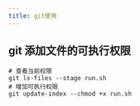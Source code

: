 ```yaml
---
title: git使用
---
```


## git 添加文件的可执行权限

```shell
# 查看当前权限
git ls-files --stage run.sh
# 增加可执行权限
git update-index --chmod +x run.sh

```